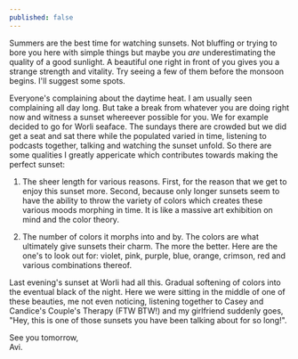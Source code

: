 ```yaml
---
published: false
---
```

Summers are the best time for watching sunsets. Not bluffing or trying to bore you here with simple things but maybe you _are_ underestimating the quality of a good sunlight. A beautiful one right in front of you gives you a strange strength and vitality. Try seeing a few of them before the monsoon begins. I'll suggest some spots.

Everyone's complaining about the daytime heat. I am usually seen complaining all day long. But take a break from whatever you are doing right now and witness a sunset whereever possible for you. We for example decided to go for Worli seaface. The sundays there are crowded but we did get a seat and sat there while the populated varied in time, listening to podcasts together, talking and watching the sunset unfold. So there are some qualities I greatly appericate which contributes towards making the perfect sunset:

1. The sheer length for various reasons. First, for the reason that we get to enjoy this sunset more. Second, because only longer sunsets seem to have the ability to throw the variety of colors which creates these various moods morphing in time. It is like a massive art exhibition on mind and the color theory.

2. The number of colors it morphs into and by. The colors are what ultimately give sunsets their charm. The more the better. Here are the one's to look out for: violet, pink, purple, blue, orange, crimson, red and various combinations thereof.

Last evening's sunset at Worli had all this. Gradual softening of colors into the eventual black of the night. Here we were sitting in the middle of one of these beauties, me not even noticing, listening together to Casey and Candice's Couple's Therapy (FTW BTW!) and my girlfriend suddenly goes, "Hey, this is one of those sunsets you have been talking about for so long!".

See you tomorrow,  
Avi.
